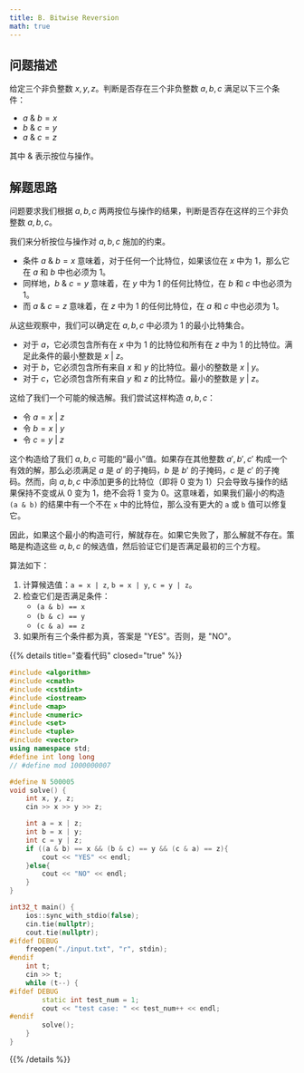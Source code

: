 ```yaml
---
title: B. Bitwise Reversion
math: true
---
```


## 问题描述

给定三个非负整数 $x, y, z$。判断是否存在三个非负整数 $a, b, c$ 满足以下三个条件：

- $a \ \& \ b = x$
- $b \ \& \ c = y$
- $a \ \& \ c = z$

其中 $\&$ 表示按位与操作。

## 解题思路

问题要求我们根据 $a, b, c$ 两两按位与操作的结果，判断是否存在这样的三个非负整数 $a, b, c$。

我们来分析按位与操作对 $a, b, c$ 施加的约束。
- 条件 $a \ \& \ b = x$ 意味着，对于任何一个比特位，如果该位在 $x$ 中为 1，那么它在 $a$ 和 $b$ 中也必须为 1。
- 同样地，$b \ \& \ c = y$ 意味着，在 $y$ 中为 1 的任何比特位，在 $b$ 和 $c$ 中也必须为 1。
- 而 $a \ \& \ c = z$ 意味着，在 $z$ 中为 1 的任何比特位，在 $a$ 和 $c$ 中也必须为 1。

从这些观察中，我们可以确定在 $a, b, c$ 中必须为 1 的最小比特集合。
- 对于 $a$，它必须包含所有在 $x$ 中为 1 的比特位和所有在 $z$ 中为 1 的比特位。满足此条件的最小整数是 $x \ | \ z$。
- 对于 $b$，它必须包含所有来自 $x$ 和 $y$ 的比特位。最小的整数是 $x \ | \ y$。
- 对于 $c$，它必须包含所有来自 $y$ 和 $z$ 的比特位。最小的整数是 $y \ | \ z$。

这给了我们一个可能的候选解。我们尝试这样构造 $a, b, c$：
- 令 $a = x \ | \ z$
- 令 $b = x \ | \ y$
- 令 $c = y \ | \ z$

这个构造给了我们 $a, b, c$ 可能的“最小”值。如果存在其他整数 $a', b', c'$ 构成一个有效的解，那么必须满足 $a$ 是 $a'$ 的子掩码，$b$ 是 $b'$ 的子掩码，$c$ 是 $c'$ 的子掩码。然而，向 $a, b, c$ 中添加更多的比特位（即将 0 变为 1）只会导致与操作的结果保持不变或从 0 变为 1，绝不会将 1 变为 0。这意味着，如果我们最小的构造 `(a & b)` 的结果中有一个不在 `x` 中的比特位，那么没有更大的 `a` 或 `b` 值可以修复它。

因此，如果这个最小的构造可行，解就存在。如果它失败了，那么解就不存在。策略是构造这些 $a, b, c$ 的候选值，然后验证它们是否满足最初的三个方程。

算法如下：
1. 计算候选值：`a = x | z`, `b = x | y`, `c = y | z`。
2. 检查它们是否满足条件：
   - `(a & b) == x`
   - `(b & c) == y`
   - `(c & a) == z`
3. 如果所有三个条件都为真，答案是 "YES"。否则，是 "NO"。

{{% details title="查看代码" closed="true" %}}
```cpp
#include <algorithm>
#include <cmath>
#include <cstdint>
#include <iostream>
#include <map>
#include <numeric>
#include <set>
#include <tuple>
#include <vector>
using namespace std;
#define int long long
// #define mod 1000000007

#define N 500005
void solve() {
    int x, y, z;
    cin >> x >> y >> z;

    int a = x | z;
    int b = x | y;
    int c = y | z;
    if ((a & b) == x && (b & c) == y && (c & a) == z){
        cout << "YES" << endl;
    }else{
        cout << "NO" << endl;
    }
}

int32_t main() {
    ios::sync_with_stdio(false);
    cin.tie(nullptr);
    cout.tie(nullptr);
#ifdef DEBUG
    freopen("./input.txt", "r", stdin);
#endif
    int t;
    cin >> t;
    while (t--) {
#ifdef DEBUG
        static int test_num = 1;
        cout << "test case: " << test_num++ << endl;
#endif
        solve();
    }
}
```
{{% /details %}}
